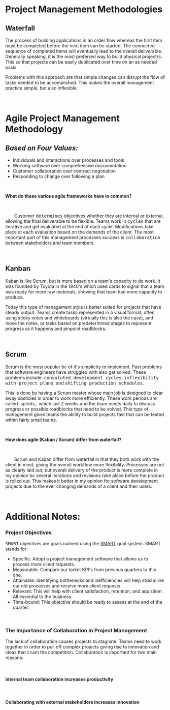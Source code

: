 # **Project Management Methodologies**

## **Waterfall**

<p>The process of building applications in an order flow whereas the first item must
be completed before the next item can be started. The connected sequence of 
completed items will eventually lead to the overall deliverable. Generally
speaking, it is the most preferred way to build physical projectrs. This so that
projects can be easily duplicated over time on an as needed basis.</p>

<p>Problems with this approach are that simple changes can disrupt the flow of tasks
needed to be accomplished. This makes the overall management practice simple, 
but also inflexible.</p>

&nbsp;

# **Agile Project Management Methodology**
<h2><em>Based on Four Values:</em></h2>

* Individuals and interactions over processes and tools
* Working software over comprehensive documentation
* Customer collaboration over contract negotiation
* Responding to change over following a plan

&nbsp;

**What do these various agile frameworks have in common?**

&nbsp;

<p style="text-indent:2em">Customer <kbd>determines</kbd> objectives whether they 
are internal or external, allowing the final deliverable to be flexible. Teams work 
in <kbd>cycles</kbd> that are iterative and get evaluated at the end of each cycle. 
Modifications take place at each evaluation based on the demands of the client. 
The most important part of this management processes success is 
<kbd>collaboration</kbd> between stakeholders and team members.</p>

&nbsp;

## **Kanban**

<p>Kaban is like Scrum, but is more based on a team's capacity to do work. It was
founded by Toyota in the 1940's which used cards to signal that a team was ready
for more raw materials, showing that team had more capacity to produce.</p>

<p>Today this type of management style is better suited for projects that have
steady output. Teams create tasks represented in a visual format, often using
sticky notes and whiteboards (virtually this is also the case), and move the
notes, or tasks based on predetermined stages to represent progress as it happens
and pinpoint roadblocks.</p>

&nbsp;

## **Scrum**

<p>Scrum is the most popular bc of it's simplicity to implement. Past problems
that software engineers have struggled with also get solved. These problems
include: <kbd>convoluted development cycles</kbd>, 
<kbd>inflexibility with project plans</kbd>, and 
<kbd>shifting production schedules</kbd>.</p>

<p>This is done by having a Scrum master whose main job is designed to clear
away obsticles in order to work more efficiently. These work periods are called
`sprints,` which last 2 weeks and the team meets daily to discuss progress or 
possible roadblocks that need to be solved. This type of management gives teams 
the ability to build projects fast that can be tested within fairly small teams.</p>

&nbsp;

**How does agile (Kaban / Scrum) differ from waterfall?**

&nbsp;

<p style="text-indent:2em">Scrum and Kaban differ from waterfall in that they
both work with the client in mind, giving the overall workflow more flexibility.
Processes are not as clearly laid out, but overall delivery of the product is more
complete in my opinion bc several iterations and revisions take place before the
product is rolled out. This makes it better in my opinion for software development
projects due to the ever changing demands of a client and their users.</p>

&nbsp;

# **Additional Notes:**

### **Project Objectives**

<kbd>SMART</kbd> objectives are goals oulined using the [SMART](https://www.wrike.com/project-management-guide/faq/what-is-smart-in-project-management/) goal system. SMART
stands for:

* Specific: Adopt a project management software that allows us to process more client requests.
* Measurable: Compare our tarket KPI's from previous quarters to this one.
* Attainable: Identifying bottlenecks and inefficiencies will help streamline our old processes and receive more client requests.
* Relevant: This will help with client satisfaction, retention, and aquisition. All essential to the business.
* Time-bound: This objective should be ready to assess at the end of the quarter.

&nbsp;

### **The Importance of Collaboration in Project Management**

<p>The lack of collaboration causes projects to stagnate. Teams need to work together
in order to pull off complex projects giving rise to innovation and ideas that crush
the competition. Collaboration is important for two main reasons:</p>

&nbsp;

#### **Internal team collaboration increases productivity**

&nbsp;

#### **Collaborating with external stakeholders increases innovation**